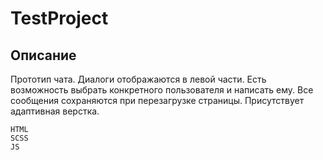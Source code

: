 # TestProject
## Описание
Прототип чата. Диалоги отображаются в левой части. Есть возможность выбрать конкретного пользователя и написать ему. 
Все сообщения сохраняются при перезагрузке страницы. 
Присутствует адаптивная верстка. 
```
HTML
SCSS
JS
```
